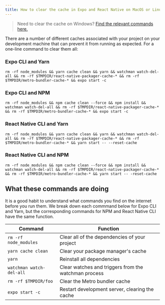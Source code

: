 ```yaml
---
title: How to clear the cache in Expo and React Native on MacOS or Linux
---
```


> Need to clear the cache on Windows? [Find the relevant commands here.](clear-cache-windows.md)

There are a number of different caches associated with your project on your development machine that can prevent it from running as expected. For a one-line command to clear them all:

### Expo CLI and Yarn
   `rm -rf node_modules && yarn cache clean && yarn && watchman watch-del-all && rm -rf $TMPDIR/react-native-packager-cache-* && rm -rf $TMPDIR/metro-bundler-cache-* && expo start -c`
### Expo CLI and NPM
   `rm -rf node_modules && npm cache clean --force && npm install && watchman watch-del-all && rm -rf $TMPDIR/react-native-packager-cache-* && rm -rf $TMPDIR/metro-bundler-cache-* && expo start -c`
### React Native CLI and Yarn
   `rm -rf node_modules && yarn cache clean && yarn && watchman watch-del-all && rm -rf $TMPDIR/react-native-packager-cache-* && rm -rf $TMPDIR/metro-bundler-cache-* && yarn start -- --reset-cache`
### React Native CLI and NPM
`rm -rf node_modules && npm cache clean --force && npm install && watchman watch-del-all && rm -rf $TMPDIR/react-native-packager-cache-* && rm -rf $TMPDIR/metro-bundler-cache-* && yarn start -- -reset-cache`

## What these commands are doing

It is a good habit to understand what commands you find on the internet before you run them.  We break down each commmand below for Expo CLI and Yarn, but the corresponding commands for NPM and React Native CLI have the same function.

| Command                 | Function |
| ----------------------- | ----------- |
|`rm -rf node_modules`    | Clear all of the dependencies of your project  |
|`yarn cache clean`       | Clear your package manager's cache  |
|`yarn`                   | Reinstall all dependencies |
|`watchman watch-del-all` | Clear watches and triggers from the watchman process |
|`rm -rf $TMPDIR/foo`     | Clear the Metro bundler cache |
|`expo start -c`          | Restart development server, clearing the cache |